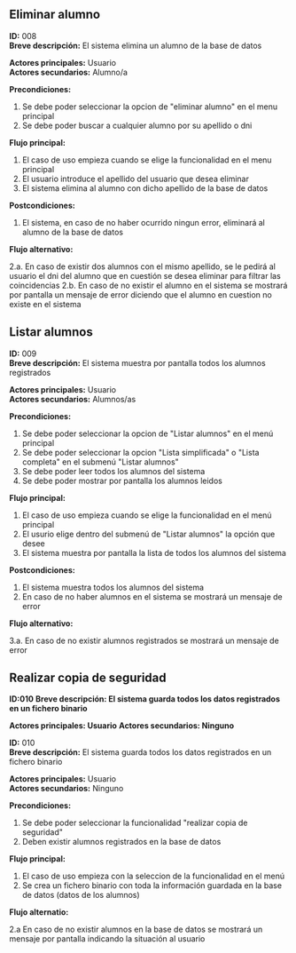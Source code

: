 ## Eliminar alumno  

**ID:** 008    
**Breve descripción:** El sistema elimina un alumno de la base de datos

**Actores principales:** Usuario    
**Actores secundarios:** Alumno/a

**Precondiciones:**

1. Se debe poder seleccionar la opcion de "eliminar alumno" en el menu principal
2. Se debe poder buscar a cualquier alumno por su apellido o dni

**Flujo principal:**

1. El caso de uso empieza cuando se elige la funcionalidad en el menu principal
2. El usuario introduce el apellido del usuario que desea eliminar
3. El sistema elimina al alumno con dicho apellido de la base de datos

**Postcondiciones:**

1. El sistema, en caso de no haber ocurrido ningun error, eliminará al alumno de la base de datos

**Flujo alternativo:**

2.a. En caso de existir dos alumnos con el mismo apellido, se le pedirá al usuario el dni del alumno que en cuestión se desea eliminar para filtrar las coincidencias 
2.b. En caso de no existir el alumno en el sistema se mostrará por pantalla un mensaje de error diciendo que el alumno en cuestion no existe en el sistema  


## Listar alumnos  

**ID:** 009    
**Breve descripción:** El sistema muestra por pantalla todos los alumnos registrados

**Actores principales:** Usuario   
**Actores secundarios:** Alumnos/as

**Precondiciones:**

1. Se debe poder seleccionar la opcion de "Listar alumnos" en el menú principal
2. Se debe poder seleccionar la opcion "Lista simplificada" o "Lista completa" en el submenú "Listar alumnos"
3. Se debe poder leer todos los alumnos del sistema
4. Se debe poder mostrar por pantalla los alumnos leidos

**Flujo principal:**

1. El caso de uso empieza cuando se elige la funcionalidad en el menú principal
2. El usurio elige dentro del submenú de "Listar alumnos" la opción que desee
3. El sistema muestra por pantalla la lista de todos los alumnos del sistema

**Postcondiciones:**

1. El sistema muestra todos los alumnos del sistema
2. En caso de no haber alumnos en el sistema se mostrará un mensaje de error

**Flujo alternativo:**

3.a. En caso de no existir alumnos registrados se mostrará un mensaje de error


## Realizar copia de seguridad

**ID:010**
**Breve descripción: El sistema guarda todos los datos registrados en un fichero binario**

**Actores principales: Usuario**
**Actores secundarios: Ninguno**

**ID:** 010    
**Breve descripción:** El sistema guarda todos los datos registrados en un fichero binario

**Actores principales:** Usuario    
**Actores secundarios:** Ninguno

**Precondiciones:**

1. Se debe poder seleccionar la funcionalidad "realizar copia de seguridad"
2. Deben existir alumnos registrados en la base de datos

**Flujo principal:**

1. El caso de uso empieza con la seleccion de la funcionalidad en el menú
2. Se crea un fichero binario con toda la información guardada en la base de datos (datos de los alumnos)

**Flujo alternatio:**

2.a En caso de no existir alumnos en la base de datos se mostrará un mensaje por pantalla indicando la situación al usuario

